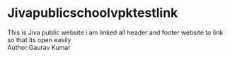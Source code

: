 # Jivapublicschoolvpktestlink
This is Jiva public website i am linked all header and footer website to link so that its open easily
<br>
Author:Gaurav Kumar
